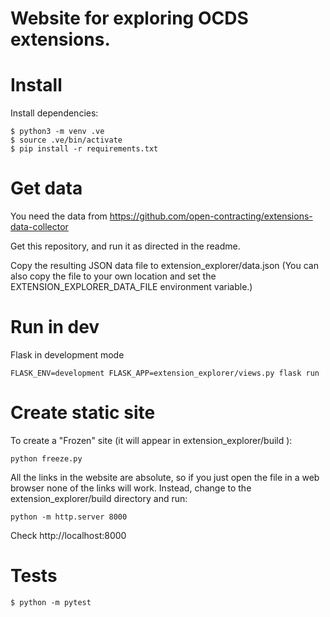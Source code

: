 # Website for exploring OCDS extensions.

# Install

Install dependencies:

```
$ python3 -m venv .ve
$ source .ve/bin/activate
$ pip install -r requirements.txt
```

# Get data

You need the data from https://github.com/open-contracting/extensions-data-collector

Get this repository, and run it as directed in the readme.

Copy the resulting JSON data file to extension_explorer/data.json
(You can also copy the file to your own location and set the EXTENSION_EXPLORER_DATA_FILE environment variable.)


# Run in dev

Flask in development mode
```
FLASK_ENV=development FLASK_APP=extension_explorer/views.py flask run
```

# Create static site

To create a "Frozen" site (it will appear in extension_explorer/build ):

```
python freeze.py
```

All the links in the website are absolute, so if you just open the file in a web browser none of the links will work. 
Instead, change to the extension_explorer/build directory and run:

    python -m http.server 8000

Check http://localhost:8000

# Tests

```
$ python -m pytest
```